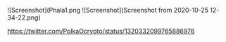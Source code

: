 
![Screenshot](Phala1.png
![Screenshot](Screenshot from 2020-10-25 12-34-22.png)


https://twitter.com/PolkaOcrypto/status/1320332099765886976

